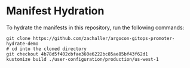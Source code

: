# Manifest Hydration

To hydrate the manifests in this repository, run the following commands:

```shell
git clone https://github.com/zachaller/argocon-gitops-promoter-hydrate-demo
# cd into the cloned directory
git checkout 4b78d5f402cbfae360e6222bc85ae85bf43f62d1
kustomize build ./user-configuration/production/us-west-1
```
